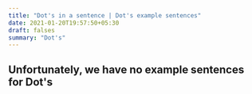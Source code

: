 ```yaml
---
title: "Dot's in a sentence | Dot's example sentences"
date: 2021-01-20T19:57:50+05:30
draft: falses
summary: "Dot's"
---
```

## Unfortunately, we have no example sentences for Dot's                 
